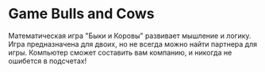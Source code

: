 # Game Bulls and Cows

Математическая игра "Быки и Коровы" развивает мышление и логику. Игра предназначена для двоих, но не всегда можно найти партнера для игры. Компьютер сможет составить вам компанию, и никогда не ошибется в подсчетах!